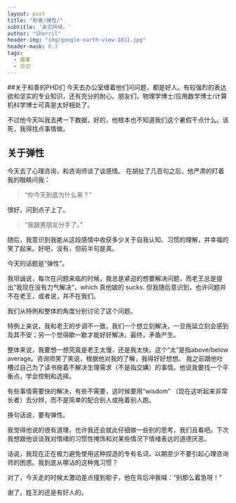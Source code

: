 ```yaml
---
layout: post
title: "和善/弹性/"
subtitle: '未完持续。'
author: "Sherril"
header-img: "img/google-earth-view-1811.jpg"
header-mask: 0.3
tags:
  - 趣事
  - 日记
---
```


##关于和善的PHD们
今天去办公室缠着他们问问题，都是好人。有较强烈的表达欲和坚实的专业知识，还有充分的耐心。朋友们，物理学博士/应用数学博士/计算机科学博士可真是太好相处了。

不过他今天叫我去拷一下数据，好的，他根本也不知道我们这个暑假干点什么。该死，我得找点事情做。
 
## 关于弹性
今天去了心理咨询，和咨询师谈了谈感情。
在胡扯了几百句之后，他严肃的盯着我的眼睛问我：

> “你今天到底为什么来？”


很好，问到点子上了。
> “我跟男朋友分手了。”


随后，我意识到我能从这段感情中收获多少关于自我认知、习惯的理解，并幸福的笑了起来。好吧，没有，但前半句是真。

今天的话题是“弹性”。

我坦诚说，每次在问题来临的时候，我总是紧迫的想要解决问题，而老王总是提出“我现在没有力气解决”，which 真他娘的 sucks. 但我随后意识到，也许问题并不在老王，或者说，并不在我们。

我们从特例和整体的角度分别讨论了这个问题。

特例上来说，我和老王的步调不一致。我们一个想立刻解决，一旦拖延立刻会感到及其不安；另一个觉得歇一歇才能好好解决。最终，矛盾产生。

整体来说，我要想一想究竟是老王太慢，还是我太快。这个“太”是指above/below average。咨询师笑了笑说，根据他对我的了解，我得好好想想。
我之前跟他吐槽过自己为了读书拖着不解决生理需求（不是指交媾）的事情。他说我要找一个平衡点，学会控制和选择。

有些事情需要快的解决，有些不需要，这时候要用“wisdom” （现在这听起来非常长者）去分辨，而不是简单的配合别人或拖着别人跑。

换句话说，要有弹性。

我觉得他说的很有道理，也许我还会就此仔细做一些别的思考，我们且看吧。下次我想跟他谈谈我对情绪的习惯性掩饰和对某些情况下情绪表达的道德厌恶。

话说，我现在正在极力避免使用这种捏造的专有名词，以期至少不要引起心理咨询师的困惑。我到底从哪沾的这种鬼习惯？

对了，今天走的时候太激动差点撞到柜子，他在背后冲我喊：“别那么着急呀！”

谢了，姓王的还是有好人的。